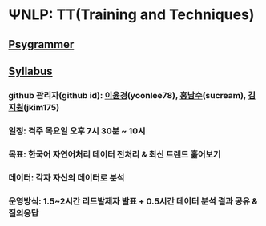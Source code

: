 # ΨNLP: TT(Training and Techniques)	<br>
## [Psygrammer](https://www.facebook.com/groups/psygrammer)
## [Syllabus](https://docs.google.com/spreadsheets/d/1IxEt-xPw8HMBiczEExhm2ziyaKbVv71XyBKS1oeD0mw/edit?ts=5cf22fa7#gid=0) <br>
### github 관리자(github id): [이윤경](github.com/yoonlee78)(yoonlee78), [홍남수](github.com/sucream)(sucream), [김지원](github.com/jkim175)(jkim175) <br>
### 일정: 격주 목요일 오후 7시 30분 ~ 10시	<br>
### 목표: 한국어 자연어처리 데이터 전처리 & 최신 트렌드 훑어보기	<br>
### 데이터: 각자 자신의 데이터로 분석	<br>
### 운영방식: 1.5~2시간 리드발제자 발표 + 0.5시간 데이터 분석 결과 공유 & 질의응답	<br>


